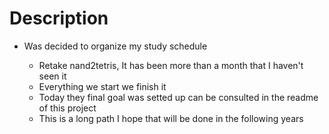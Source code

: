 # Description

- Was decided to organize my study schedule

  - Retake nand2tetris, It has been more than a month that I haven't seen it
  - Everything we start we finish it
  - Today they final goal was setted up can be consulted in the readme of this project
  - This is a long path I hope that will be done in the following years
